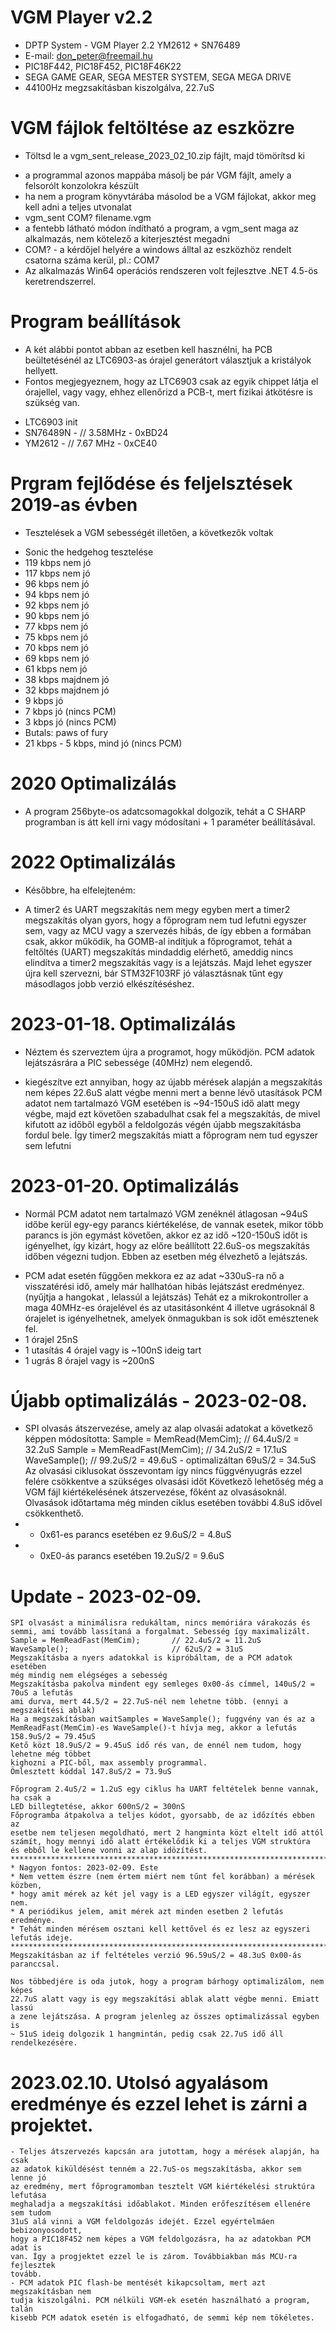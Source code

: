 # VGM Player v2.2
* DPTP System - VGM Player 2.2 YM2612 + SN76489
* E-mail: don_peter@freemail.hu
* PIC18F442, PIC18F452, PIC18F46K22
* SEGA GAME GEAR, SEGA MESTER SYSTEM, SEGA MEGA DRIVE
* 44100Hz megzsakításban kiszolgálva, 22.7uS

# VGM fájlok feltöltése az eszközre
* Töltsd le a vgm_sent_release_2023_02_10.zip fájlt, majd tömörítsd ki
- a programmal azonos mappába másolj be pár VGM fájlt, amely a felsorólt konzolokra készült
- ha nem a program könyvtárába másolod be a VGM fájlokat, akkor meg kell adni a teljes utvonalat
- vgm_sent COM? filename.vgm
- a fentebb látható módon índítható a program, a vgm_sent maga az alkalmazás, nem kötelező a kiterjesztést megadni
- COM? - a kérdőjel helyére a windows álltal az eszközhöz rendelt csatorna száma kerül, pl.: COM7
- Az alkalmazás Win64 operációs rendszeren volt fejlesztve .NET 4.5-ös keretrendszerrel.

# Program beállítások
* A két alábbi pontot abban az esetben kell hasznélni, ha PCB beültetésénél az LTC6903-as órajel generátort választjuk a kristályok hellyett.
* Fontos megjegyeznem, hogy az LTC6903 csak az egyik chippet látja el órajellel, vagy vagy, ehhez ellenőrizd a PCB-t, mert fizikai átkötésre is szükség van.
- LTC6903 init 
- SN76489N -	// 3.58MHz - 0xBD24
- YM2612 - 	// 7.67 MHz - 0xCE40

# Prgram fejlődése és feljelsztések 2019-as évben
* Tesztelések a VGM sebességét illetően, a következők voltak
- Sonic the hedgehog tesztelése
- 119 kbps nem jó
- 117 kbps nem jó
- 96 kbps nem jó
- 94 kbps nem jó
- 92 kbps nem jó
- 90 kbps nem jó
- 77 kbps nem jó
- 75 kbps nem jó
- 70 kbps nem jó
- 69 kbps nem jó 
- 61 kbps nem jó
- 38 kbps majdnem jó
- 32 kbps majdnem jó
- 9 kbps jó
- 7 kbps jó (nincs PCM)
- 3 kbps jó (nincs PCM)
- Butals: paws of fury
- 21 kbps - 5 kbps, mind jó (nincs PCM)

# 2020 Optimalizálás
* A program 256byte-os adatcsomagokkal dolgozik, tehát a C SHARP
programban is átt kell írni vagy módosítani + 1 paraméter beállításával.

# 2022 Optimalizálás
* Későbbre, ha elfelejteném:
- A timer2 és UART megszakítás nem megy egyben mert a timer2 megszakítás 
olyan gyors, hogy a főprogram nem tud lefutni egyszer sem, vagy az MCU
vagy a szervezés hibás, de így ebben a formában csak, akkor működik, ha
GOMB-al indítjuk a főprogramot, tehát a feltőltés (UART) megszakítás
mindaddig elérhető, ameddig nincs elindítva a timer2 megszakítás vagy is
a lejátszás. Majd lehet egyszer újra kell szervezni, bár STM32F103RF
jó választásnak tűnt egy másodlagos jobb verzió elkészítéséshez.

# 2023-01-18. Optimalizálás
- Néztem és szerveztem újra a programot, hogy működjön.
PCM adatok lejátszásrára a PIC sebessége (40MHz) nem elegendő.

- kiegészítve ezt annyiban, hogy az újabb mérések alapján a megszakítás
nem képes 22.6uS alatt végbe menni mert a benne lévő utasítások PCM adatot
nem tartalmazó VGM esetében is ~94-150uS idő alatt megy végbe, majd ezt
követően szabadulhat csak fel a megszakítás, de mivel kifutott az időből
egyből a feldolgozás végén újabb megszakításba fordul bele. Így timer2
megszakítás miatt a főprogram nem tud egyszer sem lefutni

# 2023-01-20. Optimalizálás
* Normál PCM adatot nem tartalmazó VGM zenéknél átlagosan 
~94uS időbe kerül egy-egy parancs kiértékelése, de vannak esetek,
mikor több parancs is jön egymást követően, akkor ez az idő ~120-150uS
időt is igényelhet, így kizárt, hogy az előre beállított 22.6uS-os
megszakítás időben végezni tudjon. Ebben az esetben még élvezhető a lejátszás.
- PCM adat esetén fűggően mekkora ez az adat ~330uS-ra nő a visszatérési
idő, amely már hallhatóan hibás lejátszást eredményez. (nyűjtja a hangokat
, lelassúl a lejátszás)
Tehát ez a mikrokontroller a maga
40MHz-es órajelével és az utasitásonként 4 illetve ugrásoknál 8 órajelet
is igényelhetnek, amelyek önmagukban is sok időt emésztenek fel.
- 1 órajel 25nS
- 1 utasítás 4 órajel vagy is ~100nS ideig tart
- 1 ugrás 8 órajel vagy is ~200nS

# Újabb optimalizálás - 2023-02-08.
- SPI olvasás átszervezése, amely az alap olvasái adatokat a következő képpen módosította:
Sample = MemRead(MemCim);			// 64.4uS/2 = 32.2uS
Sample = MemReadFast(MemCim);		// 34.2uS/2 = 17.1uS
WaveSample();						// 99.2uS/2 =  49.6uS - optimalizáltan 69uS/2 = 34.5uS
Az olvasási ciklusokat összevontam így nincs függvényugrás ezzel felére csökkentve a szükséges olvasási időt
Következő lehetőség még a VGM fájl kiértékelésének átszervezése,  főként az olvasásoknál. Olvasások időtartama még minden ciklus esetében
további 4.8uS idővel csökkenthető. 
- - 0x61-es parancs esetében ez 9.6uS/2 = 4.8uS
- - 0xE0-ás parancs esetében 19.2uS/2 = 9.6uS
   	
# Update - 2023-02-09.
   	SPI olvasást a minimálisra redukáltam, nincs memóriára várakozás és
   	semmi, ami tovább lassítaná a forgalmat. Sebesség így maximalizált.
   	Sample = MemReadFast(MemCim);		// 22.4uS/2 = 11.2uS
   	WaveSample();						// 62uS/2 = 31uS
   	Megszakításba a nyers adatokkal is kipróbáltam, de a PCM adatok esetében
   	még mindig nem elégséges a sebesség
   	Megszakításba pakolva mindent egy semleges 0x00-ás címmel, 140uS/2 = 70uS a lefutás
   	ami durva, mert 44.5/2 = 22.7uS-nél nem lehetne több. (ennyi a megszakítési ablak)
   	Ha a megszakításban waitSamples = WaveSample(); fuggvény van és az a 
   	MemReadFast(MemCim)-es WaveSample()-t hívja meg, akkor a lefutás 158.9uS/2 = 79.45uS
   	Kető közt 18.9uS/2 = 9.45uS idő rés van, de ennél nem tudom, hogy lehetne még többet 
   	kighozni a PIC-ből, max assembly programmal.
   	Ömlesztett kóddal 147.8uS/2 = 73.9uS
   	
   	Főprogram 2.4uS/2 = 1.2uS egy ciklus ha UART feltételek benne vannak, ha csak a
   	LED billegtetése, akkor 600nS/2 = 300nS
   	Főprogramba átpakolva a teljes kódot, gyorsabb, de az időzítés ebben az
   	esetbe nem teljesen megoldható, mert 2 hangminta közt eltelt idő attól 
   	számít, hogy mennyi idő alatt értékelődik ki a teljes VGM struktúra
   	és ebből le kellene vonni az alap idözítést.
   	****************************************************************************
   	* Nagyon fontos: 2023-02-09. Este
   	* Nem vettem észre (nem értem miért nem tűnt fel korábban) a mérések közben, 
   	* hogy amit mérek az két jel vagy is a LED egyszer világít, egyszer nem. 
   	* A periódikus jelem, amit mérek azt minden esetben 2 lefutás eredménye. 
   	* Tehát minden mérésem osztani kell kettővel és ez lesz az egyszeri lefutás ideje.
   	****************************************************************************
   	Megszakításban az if feltételes verzió 96.59uS/2 = 48.3uS 0x00-ás paranccsal.
   	
   	Nos többedjére is oda jutok, hogy a program bárhogy optimalizálom, nem képes
   	22.7uS alatt vagy is egy megszakítási ablak alatt végbe menni. Emiatt lassú
   	a zene lejátszása. A program jelenleg az összes optimalizással egyben is
   	~ 51uS ideig dolgozik 1 hangmintán, pedig csak 22.7uS idő áll rendelkezésére. 
   	
# 2023.02.10. Utolsó agyalásom eredménye és ezzel lehet is zárni a projektet.
   	- Teljes átszervezés kapcsán ara jutottam, hogy a mérések alapján, ha csak 
   	az adatok kiküldésést tenném a 22.7uS-os megszakításba, akkor sem lenne jó
   	az eredmény, mert főprogramomban tesztelt VGM kiértékelési struktúra lefutása
   	meghaladja a megszakítási időablakot. Minden erőfeszítésem ellenére sem tudom
   	31uS alá vinni a VGM feldolgozás idejét. Ezzel egyértelmáen bebizonyosodott,
   	hogy a PIC18F452 nem képes a VGM feldolgozásra, ha az adatokban PCM adat is
   	van. Így a progjektet ezzel le is zárom. Továbbiakban más MCU-ra fejlesztek
   	tovább.
   	- PCM adatok PIC flash-be mentését kikapcsoltam, mert azt megszakításban nem
   	tudja kiszolgálni. PCM nélküli VGM-ek esetén használható a program, talán
   	kisebb PCM adatok esetén is elfogadható, de semmi kép nem tökéletes.
